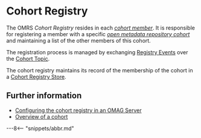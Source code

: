 <!-- SPDX-License-Identifier: CC-BY-4.0 -->
<!-- Copyright Contributors to the ODPi Egeria project. -->

# Cohort Registry

The OMRS *Cohort Registry* resides in each *[cohort member](/concepts/cohort-member)*. It is responsible for registering a member with a specific *[open metadata repository cohort](../cohort.md)* and maintaining a list of the other members of this cohort.

The registration process is managed by exchanging [Registry Events](/concepts/cohort-events) over the [Cohort Topic](/concepts/cohort-events).

The cohort registry maintains its record of the membership of the cohort in a [Cohort Registry Store](/concepts/cohort-registry-store-connector).

## Further information

* [Configuring the cohort registry in an OMAG Server](/concepts/cohort-member)
* [Overview of a cohort](/features/cohort-operations/overview)


---8<-- "snippets/abbr.md"
